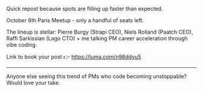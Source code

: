 Quick repost because spots are filling up faster than expected.

October 6th Paris Meetup - only a handful of seats left.

The lineup is stellar:
Pierre Burgy (Strapi CEO), Niels Rolland (Paatch CEO), Raffi Sarkissian (Lago CTO) + me talking PM career acceleration through vibe coding.

Link to book your post 👉 https://luma.com/n98ddyu5

---

Anyone else seeing this trend of PMs who code becoming unstoppable? Would love your take.